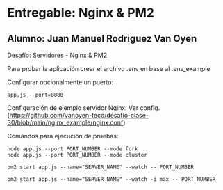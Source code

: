# Entregable: Nginx & PM2
## Alumno: Juan Manuel Rodriguez Van Oyen

Desafío: Servidores - Nginx & PM2

Para probar la aplicación crear el archivo .env en base al .env_example

Configurar opcionalmente un puerto: 

```
app.js --port=8080
```

Configuración de ejemplo servidor Nginx: Ver config. (https://github.com/vanoyen-teco/desafio-clase-30/blob/main/nginx_example/nginx.conf)

Comandos para ejecución de pruebas: 

```
node app.js --port PORT_NUMBER --mode fork
node app.js --port PORT_NUMBER --mode cluster

pm2 start app.js --name="SERVER_NAME" --watch -- PORT_NUMBER

pm2 start app.js --name="SERVER_NAME" --watch -i max -- PORT_NUMBER
```